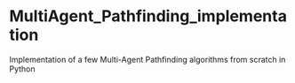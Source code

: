 # MultiAgent_Pathfinding_implementation
Implementation of a few Multi-Agent Pathfinding algorithms from scratch in Python
